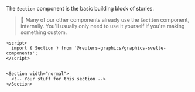 The `Section` component is the basic building block of stories.

> 📌 Many of our other components already use the `Section` component, internally. You'll usually only need to use it yourself if you're making something custom.

```svelte
<script>
  import { Section } from '@reuters-graphics/graphics-svelte-components';
</script>


<Section width="normal">
  <!-- Your stuff for this section -->
</Section>
```

